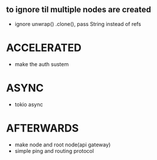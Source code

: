 ## to ignore til multiple nodes are created 
- ignore unwrap() .clone(), pass String instead of refs
# ACCELERATED
- make the auth sustem
# ASYNC
- tokio async
# AFTERWARDS 
- make node and root node(api gateway)
- simple ping and routing protocol

